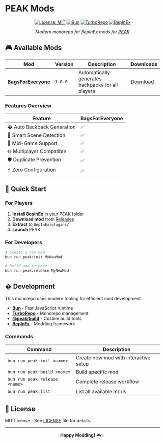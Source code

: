 # PEAK Mods

<div align="center">

[![License: MIT](https://img.shields.io/badge/License-MIT-yellow.svg)](https://opensource.org/licenses/MIT)
[![Bun](https://img.shields.io/badge/Bun-1.0+-black?logo=bun&logoColor=white)](https://bun.sh)
[![TurboRepo](https://img.shields.io/badge/TurboRepo-Monorepo-blue?logo=turborepo)](https://turbo.build/repo)
[![BepInEx](https://img.shields.io/badge/BepInEx-5.x-green)](https://github.com/BepInEx/BepInEx)

*Modern monorepo for BepInEx mods for [PEAK](https://store.steampowered.com/app/3527290/PEAK/)*

</div>

## 🎮 Available Mods

| Mod | Version | Description | Downloads |
|-----|---------|-------------|-----------|
| [**BagsForEveryone**](./mods/BagsForEveryone/) | `1.0.0` | Automatically generates backpacks for all players | [Download](https://github.com/valentin-marquez/peak/releases) |

### Features Overview

| Feature | BagsForEveryone |
|---------|----------------|
| � Auto Backpack Generation | ✅ |
| 🎯 Smart Scene Detection | ✅ |
| 🔄 Mid-Game Support | ✅ |
| 🌐 Multiplayer Compatible | ✅ |
| 🛡️ Duplicate Prevention | ✅ |
| ⚡ Zero Configuration | ✅ |

## 🚀 Quick Start

### For Players

1. **Install BepInEx** in your PEAK folder
2. **Download mod** from [Releases](https://github.com/valentin-marquez/peak/releases)
3. **Extract** to `BepInEx/plugins/`
4. **Launch** PEAK

### For Developers

```bash
# Create a new mod
bun run peak:init MyNewMod

# Build and release
bun run peak:release MyNewMod
```

## �️ Development

This monorepo uses modern tooling for efficient mod development:

- **[Bun](https://bun.sh)** - Fast JavaScript runtime
- **[TurboRepo](https://turbo.build/repo)** - Monorepo management
- **[@peak/build](./packages/build-tools/)** - Custom build tools
- **[BepInEx](https://github.com/BepInEx/BepInEx)** - Modding framework

### Commands

| Command | Description |
|---------|-------------|
| `bun run peak:init <name>` | Create new mod with interactive setup |
| `bun run peak:build <name>` | Build specific mod |
| `bun run peak:release <name>` | Complete release workflow |
| `bun run peak:list` | List all available mods |

## 📄 License

MIT License - See [LICENSE](./LICENSE) file for details.

---

<div align="center">

**Happy Modding!** 🎮✨

</div>
